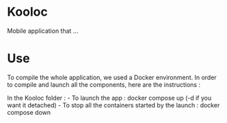 # Kooloc
Mobile application that ...

# Use
To compile the whole application, we used a Docker environment.
In order to compile and launch all the components, here are the instructions :

In the Kooloc folder :
    - To launch the app : docker compose up (-d if you want it detached)
    - To stop all the containers started by the launch : docker compose down
